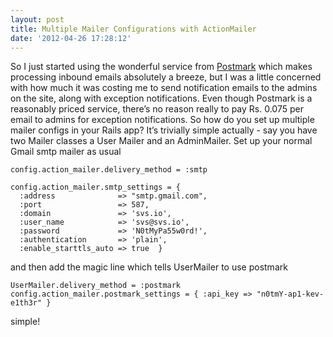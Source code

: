 ```yaml
---
layout: post
title: Multiple Mailer Configurations with ActionMailer
date: '2012-04-26 17:28:12'
---
```


So I just started using the wonderful service from <a href="http://postmarkapp.com" target="_blank">Postmark</a> which makes processing inbound emails absolutely a breeze, but I was a little concerned with how much it was costing me to send notification emails to the admins on the site, along with exception notifications. Even though Postmark is a reasonably priced service, there&rsquo;s no reason really to pay Rs. 0.075 per email to admins for exception notifications. So how do you set up multiple mailer configs in your Rails app? It&rsquo;s trivially simple actually - say you have two Mailer classes a User Mailer and an AdminMailer. Set up your normal Gmail smtp mailer as usual

<pre><code>config.action_mailer.delivery_method = :smtp

config.action_mailer.smtp_settings = {
  :address              =&gt; "smtp.gmail.com",
  :port                 =&gt; 587,
  :domain               =&gt; 'svs.io',
  :user_name            =&gt; 'svs@svs.io',
  :password             =&gt; 'N0tMyPa55w0rd!',
  :authentication       =&gt; 'plain',
  :enable_starttls_auto =&gt; true  }
</code></pre>

and then add the magic line which tells UserMailer to use postmark

<pre><code>UserMailer.delivery_method = :postmark
config.action_mailer.postmark_settings = { :api_key =&gt; "n0tmY-ap1-kev-e1th3r" }
</code></pre>

simple!